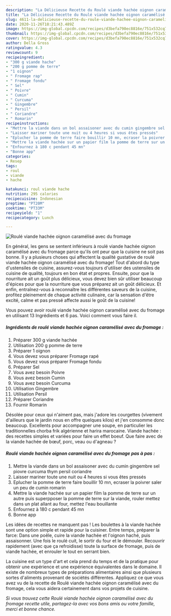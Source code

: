 ```yaml
---
description: "La Délicieuse Recette du Roulé viande hachée oignon caramélisé avec du fromage"
title: "La Délicieuse Recette du Roulé viande hachée oignon caramélisé avec du fromage"
slug: 4611-la-delicieuse-recette-du-roule-viande-hachee-oignon-caramelise-avec-du-fromage
date: 2020-11-26T18:21:43.489Z
image: https://img-global.cpcdn.com/recipes/d3befa790ec8816e/751x532cq70/roule-viande-hachee-oignon-caramelise-avec-du-fromage-photo-principale-de-la-recette.jpg
thumbnail: https://img-global.cpcdn.com/recipes/d3befa790ec8816e/751x532cq70/roule-viande-hachee-oignon-caramelise-avec-du-fromage-photo-principale-de-la-recette.jpg
cover: https://img-global.cpcdn.com/recipes/d3befa790ec8816e/751x532cq70/roule-viande-hachee-oignon-caramelise-avec-du-fromage-photo-principale-de-la-recette.jpg
author: Della Gross
ratingvalue: 4.3
reviewcount: 9
recipeingredient:
- "300 g viande hache"
- "200 g pomme de terre"
- "1 oignon"
- " Fromage rap"
- " Fromage fondu"
- " Sel"
- " Poivre"
- " Cumin"
- " Curcuma"
- " Gingembre"
- " Persil"
- " Coriandre"
- " Romarin"
recipeinstructions:
- "Mettre la viande dans un bol assaisoner avec du cumin gingembre sel piovre curcuma thym persil coriandre"
- "Laisser mariner toute une nuit ou 4 heures si vous êtes pressés"
- "Eplucher la pomme de terre faire bouillir 10 mn, ecraser la poivrer saler un peu de cumin romarin"
- "Mettre la viande hachée sur un papier film la pomme de terre sur un autre puis superpposer la pomme de terre sur la viande, rouler mettez dans un plat allant au four, mettez l&#39;eau bouillante"
- "Enfournez à 180 c pendant 45 mn"
- "Bonne app"
categories:
- Resep
tags:
- roul
- viande
- hache

katakunci: roul viande hache 
nutrition: 295 calories
recipecuisine: Indonesian
preptime: "PT20M"
cooktime: "PT33M"
recipeyield: "1"
recipecategory: Lunch

---
```



![Roulé viande hachée oignon caramélisé avec du fromage](https://img-global.cpcdn.com/recipes/d3befa790ec8816e/751x532cq70/roule-viande-hachee-oignon-caramelise-avec-du-fromage-photo-principale-de-la-recette.jpg)

En général, les gens se sentent inférieurs à roulé viande hachée oignon caramélisé avec du fromage parce qu'ils ont peur que la cuisine ne soit pas bonne. Il y a plusieurs choses qui affectent la qualité gustative de roulé viande hachée oignon caramélisé avec du fromage! Tout d'abord du type d'ustensiles de cuisine, assurez-vous toujours d'utiliser des ustensiles de cuisine de qualité, toujours en bon état et propres. Ensuite, pour que la nourriture ait un goût plus délicieux, vous devez bien sûr utiliser beaucoup d'épices pour que la nourriture que vous préparez ait un goût délicieux. Et enfin, entraînez-vous à reconnaître les différentes saveurs de la cuisine, profitez pleinement de chaque activité culinaire, car la sensation d'être excité, calme et pas pressé affecte aussi le goût de la cuisine!

<!--inarticleads1-->

Vous pouvez avoir roulé viande hachée oignon caramélisé avec du fromage en utilisant 13 Ingrédients et 6 pas. Voici comment vous faire il.

##### Ingrédients de roulé viande hachée oignon caramélisé avec du fromage :

1. Préparer 300 g viande hachée
1. Utilisation 200 g pomme de terre
1. Préparer 1 oignon
1. Vous devez vous préparer  Fromage rapé
1. Vous devez vous préparer  Fromage fondu
1. Préparer  Sel
1. Vous avez besoin  Poivre
1. Vous avez besoin  Cumin
1. Vous avez besoin  Curcuma
1. Utilisation  Gingembre
1. Utilisation  Persil
1. Préparer  Coriandre
1. Fournir  Romarin


Désolée pour ceux qui n&#39;aiment pas, mais j&#39;adore les courgettes (vivement d&#39;ailleurs que le jardin nous en offre quelques kilos) et j&#39;en consomme donc beaucoup. Excellents pour accompagner une soupe, en particulier les traditionnelles chorba frik algérienne et harira marocaine. Viande hachée : des recettes simples et variées pour faire un effet boeuf. Que faire avec de la viande hachée de bœuf, porc, veau ou d&#39;agneau ? 

<!--inarticleads2-->

##### Roulé viande hachée oignon caramélisé avec du fromage pas à pas :

1. Mettre la viande dans un bol assaisoner avec du cumin gingembre sel piovre curcuma thym persil coriandre
1. Laisser mariner toute une nuit ou 4 heures si vous êtes pressés
1. Eplucher la pomme de terre faire bouillir 10 mn, ecraser la poivrer saler un peu de cumin romarin
1. Mettre la viande hachée sur un papier film la pomme de terre sur un autre puis superpposer la pomme de terre sur la viande, rouler mettez dans un plat allant au four, mettez l&#39;eau bouillante
1. Enfournez à 180 c pendant 45 mn
1. Bonne app


Les idées de recettes ne manquent pas ! Les boulettes à la viande hachée sont une option simple et rapide pour la cuisiner. Entre temps, préparer la farce: Dans une poêle, cuire la viande hachée et l&#39;oignon haché, puis assaisonner. Une fois le roulé cuit, le sortir du four et le démouler. Recouvrir rapidement (avec que ça refroidisse) toute la surface de fromage, puis de viande hachée, et enrouler le tout en serrant bien. 

<!--inarticleads1-->

<p>
La cuisine est un type d'art et cela prend du temps et de la pratique pour obtenir une expérience et une expérience équivalentes dans le domaine. Il existe de nombreux types de préparations alimentaires ainsi que plusieurs sortes d'aliments provenant de sociétés différentes. Appliquez ce que vous avez vu de la recette de Roulé viande hachée oignon caramélisé avec du fromage, cela vous aidera certainement dans vos projets de cuisine.
</p>

<p>
<i>Si vous trouvez cette Roulé viande hachée oignon caramélisé avec du fromage recette utile, partagez-la avec vos bons amis ou votre famille, merci et bonne chance.</i>
</p>
